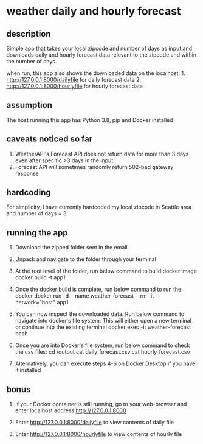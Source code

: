 # weather daily and hourly forecast

## description

Simple app that takes your local zipcode and number of days as input and downloads daily and hourly forecast data relevant to the zipcode and within the number of days.

when run, this app also shows the downloaded data on the localhost: 
    1. http://127.0.0.1:8000/dailyfile for daily forecast data
    2. http://127.0.0.1:8000/hourlyfile for hourly forecast data

## assumption

The host running this app has Python 3.8, pip and Docker installed

## caveats noticed so far

1. WeatherAPI's Forecast API does not return data for more than 3 days even after specific >3 days in the input.
2. Forecast API will sometimes randomly return 502-bad gateway response

## hardcoding

For simplicity, I have currently hardcoded my local zipcode in Seattle area and number of days = 3

## running the app

1. Download the zipped folder sent in the email

2. Unpack and navigate to the folder through your terminal

3. At the root level of the folder, run below command to build docker image
    docker build -t app1 .

4. Once the docker build is complete, run below command to run the docker 
    docker run -d --name weather-forecast --rm -it --network="host" app1

5. You can now inspect the downloaded data. Run below command to navigate into docker's file system. This will either open a new terminal or continue into the existing terminal
    docker exec -it weather-forecast bash

6. Once you are into Docker's file system, run below command to check the csv files:
    cd /output
    cat daily_forecast.csv
    cat hourly_forecast.csv

7. Alternatively, you can execute steps 4-6 on Docker Desktop if you have it installed    

## bonus
1. If your Docker container is still running, go to your web-browser and enter localhost address
    http://127.0.0.1:8000

2. Enter http://127.0.0.1:8000/dailyfile to view contents of daily file

3. Enter http://127.0.0.1:8000/hourlyfile to view contents of hourly file
